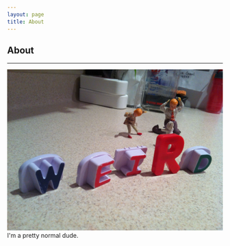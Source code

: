 ```yaml
---
layout: page
title: About 
---
```

## About
     
---
![](/img/weird-family-title.jpg)
I'm a pretty normal dude.

